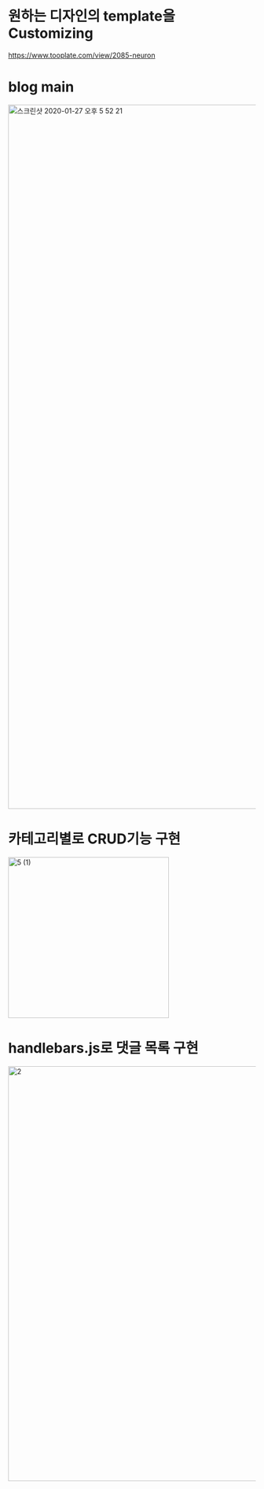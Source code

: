 # 원하는 디자인의 template을 Customizing
https://www.tooplate.com/view/2085-neuron

# blog main
<img width="1431" alt="스크린샷 2020-01-27 오후 5 52 21" src="https://user-images.githubusercontent.com/33336934/88947012-e971d680-d2ca-11ea-8f0f-957383b2c82c.png">

# 카테고리별로 CRUD기능 구현
<img width="327" alt="5 (1)" src="https://user-images.githubusercontent.com/33336934/88946713-8bdd8a00-d2ca-11ea-9365-7a389e3c8dfd.png">

# handlebars.js로 댓글 목록 구현
<img width="843" alt="2" src="https://user-images.githubusercontent.com/33336934/88946885-c0514600-d2ca-11ea-9ac5-2cd6006938f5.png">

